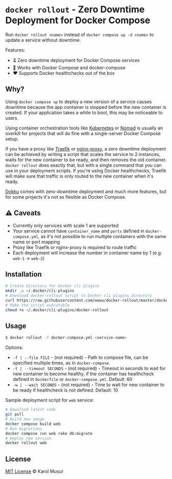 # `docker rollout` - Zero Downtime Deployment for Docker Compose

Run `docker rollout <name>` instead of `docker compose up -d <name>` to update a service without downtime.

Features:

- ⏳ Zero downtime deployment for Docker Compose services
- 🐳 Works with Docker Compose and docker-compose
- ❤️ Supports Docker healthchecks out of the box

## Why?

Using `docker compose up` to deploy a new version of a service causes downtime because the app container is stopped before the new container is created.
If your application takes a while to boot, this may be noticeable to users.

Using container orchestration tools like [Kubernetes](https://kubernetes.io/) or [Nomad](https://www.nomadproject.io/) is usually an overkill for projects that will do fine with a single-server Docker Compose setup.

If you have a proxy like [Traefik](https://github.com/traefik/traefik) or [nginx-proxy](https://github.com/nginx-proxy/nginx-proxy), a zero downtime deployment can be achieved by writing a script that scales the service to 2 instances, waits for the new container to be ready, and then removes the old container.
`docker rollout` does exactly that, but with a single command that you can use in your deployment scripts.
If you're using Docker healthchecks, Traefik will make sure that traffic is only routed to the new container when it's ready.

[Dokku](https://github.com/dokku/dokku) comes with zero-downtime deployment and much more features, but for some projects it's not as flexible as Docker Compose.

## ⚠️ Caveats

- Currently only services with scale 1 are supported
- Your service cannot have `container_name` and `ports` defined in `docker-compose.yml`, as it's not possible to run multiple containers with the same name or port mapping
- Proxy like Traefik or nginx-proxy is required to route traffic
- Each deployment will increase the number in container name by 1 (e.g. `web-1` -> `web-2`)

## Installation

```bash
# Create directory for Docker cli plugins
mkdir -p ~/.docker/cli-plugins
# Download docker-rollout script to Docker cli plugins directory
curl https://raw.githubusercontent.com/wowu/docker-rollout/master/docker-rollout -o ~/.docker/cli-plugins/docker-rollout
# Make the script executable
chmod +x ~/.docker/cli-plugins/docker-rollout
```

## Usage

```bash
$ docker rollout -f docker-compose.yml <service-name>
```

Options:

- `-f | --file FILE` - (not required) - Path to compose file, can be specified multiple times, as in `docker-compose`.
- `-t | --timeout SECONDS` - (not required) - Timeout in seconds to wait for new container to become healthy, if the container has healthcheck defined in `Dockerfile` or `docker-compose.yml`. Default: 60
- `-w | --wait SECONDS` - (not required) - Time to wait for new container to be ready if healthcheck is not defined. Default: 10

Sample deployment script for `web` service:

```bash
# Download latest code
git pull
# Build new image
docker compose build web
# Run migrations
docker compose run web rake db:migrate
# Deploy new version
docker rollout web
```

## License

[MIT License](LICENSE) &copy; Karol Musur
